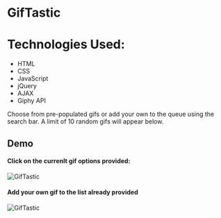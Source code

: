 # GifTastic

# Technologies Used: 
- HTML
- CSS
- JavaScript
- jQuery
- AJAX
- Giphy API


Choose from pre-populated gifs or add your own to the queue using the search bar. A limit of 10 random gifs will appear below.

## Demo
#### Click on the currenlt gif options provided:
![GifTastic](gitTastic-recording1.gif)

#### Add your own gif to the list already provided
![GifTastic](gifTastic-recording2.gif)